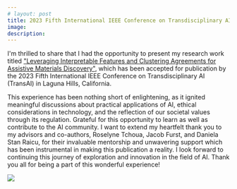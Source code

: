 ```yaml
---
# layout: post
title: 2023 Fifth International IEEE Conference on Transdisciplinary AI (TransAI)
image: 
description:
---
```


I'm thrilled to share that I had the opportunity to present my research work titled <a href="https://ieeexplore.ieee.org/abstract/document/10387612">"Leveraging Interpretable Features and Clustering Agreements for Assistive Materials Discovery"</a>, which has been accepted for publication by the 2023 Fifth International IEEE Conference on Transdisciplinary AI (TransAI) in Laguna Hills, California. 
<!-- split -->
This experience has been nothing short of enlightening, as it ignited meaningful discussions about practical applications of AI, ethical considerations in technology, and the reflection of our societal values through its regulation. Grateful for this opportunity to learn as well as contribute to the AI community.
I want to extend my heartfelt thank you to my advisors and co-authors, Roselyne Tchoua, Jacob Furst, and Daniela Stan Raicu, for their invaluable mentorship and unwavering support which has been instrumental in making this publication a reality.
I look forward to continuing this journey of exploration and innovation in the field of AI. Thank you all for being a part of this wonderful experience!

<div class="row">
    <div class="col-md-6"><img class="img-fluid" src="/assets/img/posts/ally_transAI.png" /></div>
</div>


  
